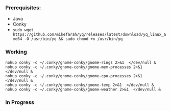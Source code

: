 ### Prerequisites:
- Java
- Conky
- `sudo wget https://github.com/mikefarah/yq/releases/latest/download/yq_linux_amd64 -O /usr/bin/yq && sudo chmod +x /usr/bin/yq`

### Working

```
nohup conky -c ~/.conky/gnome-conky/gnome-rings 2>&1  </dev/null &
nohup conky -c ~/.conky/gnome-conky/gnome-mem-processes 2>&1  </dev/null &
nohup conky -c ~/.conky/gnome-conky/gnome-cpu-processes 2>&1  </dev/null &
nohup conky -c ~/.conky/gnome-conky/gnome-temp 2>&1  </dev/null &
nohup conky -c ~/.conky/gnome-conky/gnome-weather 2>&1  </dev/null &
```

### In Progress
```

```
